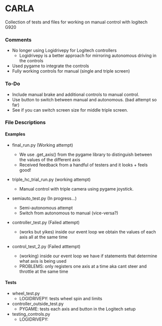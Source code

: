 # CARLA
Collection of tests and files for working on manual control with logitech G920

### Comments
- No longer using Logidrivepy for Logitech controllers
    - Logidrivepy is a better approach for mirroring autonomous driving in the controls
- Used pygame to integrate the controls
- Fully working controls for manual (single and triple screen)


### To-Do
- Include manual brake and additional controls to manual control.
- Use button to switch between manual and autonomous. (bad attempt so far)
- See if you can switch screen size for middle triple screen.

### File Descriptions
#### Examples
- final_run.py (Working attempt)
    - We use .get_axis() from the pygame library to distinguish between the values of the different axis
    - Received feedback from a handful of testers and it looks + feels good!
- triple_hc_trial_run.py (working attempt)
    - Manual control with triple camera using pygame joystick.
- semiauto_test.py (In progress...)
    - Semi-autonomous attempt
    - Switch from autonomous to manual (vice-versa?)

- controller_test.py (Failed attempt)
    - (works but yikes) inside our event loop we obtain the values of each axis all at the same time
- control_test_2.py (Failed atttempt)
    - (working) inside our event loop we have if statements that determine what axis is being used
    - PROBLEMS: only registers one axis at a time aka cant steer and throttle at the same time

#### Tests
- wheel_test.py
    - LOGIDRIVEPY: tests wheel spin and limits
- controller_outside_test.py
    - PYGAME: tests each axis and button in the Logitech setup
-  testing_controls.py
    - LOGIDRIVEPY: 
